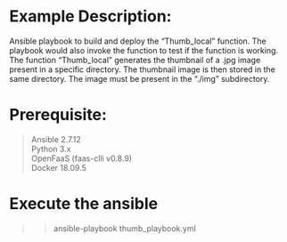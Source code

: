 
# Example Description:  
Ansible playbook to build and deploy the “Thumb_local” function. The playbook would also invoke the function to test if the function is working.   
The function “Thumb_local” generates the thumbnail of a .jpg image present in a specific directory. The thumbnail image is then stored in the same directory. The image must be present in the “./img” subdirectory. 

# Prerequisite:  
  > Ansible 2.7.12  
  > Python 3.x  
  > OpenFaaS (faas-clli  v0.8.9)  
  > Docker 18.09.5  
# Execute the ansible
>> ansible-playbook thumb_playbook.yml
